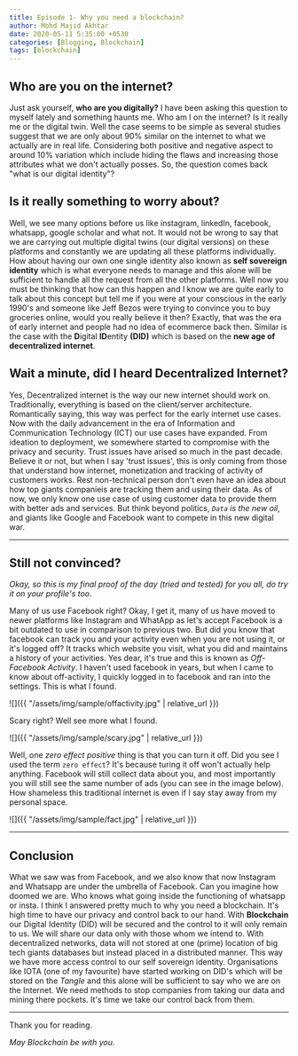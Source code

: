 ```yaml
---
title: Episode 1- Why you need a blockchain?
author: Mohd Majid Akhtar
date: 2020-05-11 5:35:00 +0530
categories: [Blogging, Blockchain]
tags: [blockchain]
---
```


## Who are you on the internet?

Just ask yourself, **who are you digitally?** I have been asking this question to myself lately and something haunts me. Who am I on the internet? Is it really me or the digital twin. Well the case seems to be simple as several studies suggest that we are only about 90% similar on the internet to what we actually are in real life. Considering both positive and negative aspect to around 10% variation which include hiding the flaws and increasing those attributes what we don't actually posses. So, the question comes back "what is our digital identity"? 

## Is it really something to worry about?

Well, we see many options before us like instagram, linkedIn, facebook, whatsapp, google scholar and what not. It would not be wrong to say that we are carrying out multiple digital twins (our digital versions) on these platforms and constantly we are updating all these platforms individually. How about having our own one single identity also known as **self sovereign identity** which is what everyone needs to manage and this alone will be sufficient to handle all the request from all the other platforms. Well now you must be thinking that how can this happen and I know we are quite early to talk about this concept but tell me if you were at your conscious in the early 1990's and someone like Jeff Bezos were trying to convince you to buy groceries online, would you really believe it then? Exactly, that was the era of early internet and people had no idea of ecommerce back then. Similar is the case with the **D**igital **ID**entity **(DID)** which is based on the **new age of decentralized internet**.

## Wait a minute, did I heard Decentralized Internet?

Yes, Decentralized internet is the way our new internet should work on. Traditionally, everything is based on the client/server architecture. Romantically saying, this way was perfect for the early internet use cases. Now with the daily advancement in the era of Information and Communication Technology (ICT) our use cases have expanded. From ideation to deployment, we somewhere started to compromise with the privacy and security. Trust issues have arised so much in the past decade. Believe it or not, but when I say 'trust issues', this is only coming from those that understand how internet, monetization and tracking of activity of customers works. Rest non-technical person don't even have an idea about how top giants companieis are tracking them and using their data. As of now, we only know one use case of using customer data to provide them with better ads and services. But think beyond politics, *`Data` is the new oil*, and giants like Google and Facebook want to compete in this new digital war. 

***

## Still not convinced? 
*Okay, so this is my final proof of the day (tried and tested) for you all, do try it on your profile's too*.

Many of us use Facebook right? Okay, I get it, many of us have moved to newer platforms like Instagram and WhatApp as let's accept Facebook is a bit outdated to use in comparison to previous two. But did you know that facebook can track you and your activity even when you are not using it, or it's logged off? It tracks which website you visit, what you did and maintains a history of your activities. Yes dear, it's true and this is known as *Off-Facebook Activity*. I haven't used facebook in years, but when I came to know about off-activity, I quickly logged in to facebook and ran into the settings. This is what I found.

![]({{ "/assets/img/sample/offactivity.jpg" | relative_url }})

Scary right? Well see more what I found.

![]({{ "/assets/img/sample/scary.jpg" | relative_url }})

Well, one *zero effect positive* thing is that you can turn it off. Did you see I used the term `zero effect`? It's because turing it off won't actually help anything. Facebook will still collect data about you, and most importantly you will still see the same number of ads (you can see in the image below). How shameless this traditional internet is even if I say stay away from my personal space. 

![]({{ "/assets/img/sample/fact.jpg" | relative_url }})

***

## Conclusion
What we saw was from Facebook, and we also know that now Instagram and Whatsapp are under the umbrella of Facebook. Can you imagine how doomed we are. Who knows what going inside the functioning of whatsapp or insta. I think I answered pretty much to why you need a blockchain. It's high time to have our privacy and control back to our hand. With **Blockchain** our Digital Identity (DID) will be secured and the control to it will only remain to us. We will share our data only with those whom we intend to. With decentralized networks, data will not stored at one (prime) location of big tech giants databases but instead placed in a distributed manner. This way we have more access control to our self sovereign identity. Organisations like IOTA (one of my favourite) have started working on DID's which will be stored on the *Tangle* and this alone will be sufficient to say who we are on the Internet. We need methods to stop companies from taking our data and mining there pockets. It's time we take our control back from them. 

***
Thank you for reading.

*May Blockchain be with you.*

